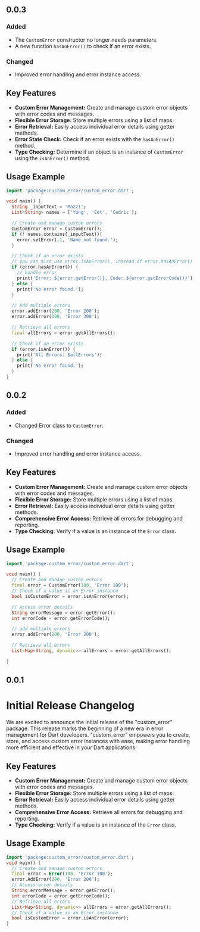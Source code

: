 ## 0.0.3

### Added
- The `CustomError` constructor no longer needs parameters.
- A new function `hasAnError()` to check if an error exists.

### Changed
- Improved error handling and error instance access.

## Key Features

- **Custom Error Management:** Create and manage custom error objects with error codes and messages.
- **Flexible Error Storage:** Store multiple errors using a list of maps.
- **Error Retrieval:** Easily access individual error details using getter methods.
- **Error State Check:** Check if an error exists with the `hasAnError()` method.
- **Type Checking:** Determine if an object is an instance of `CustomError` using the `isAnError()` method.

## Usage Example

```dart
import 'package:custom_error/custom_error.dart';

void main() {
  String _inputText = 'Mazzi';
  List<String> names = ['Yung', 'Cet', 'Cedric'];

  // Create and manage custom errors
  CustomError error = CustomError();
  if (! names.contains(_inputText)){
    error.setError(-1, 'Name not found.');
  }

  // Check if an error exists
  // you can also use error.isAnError(), instead of error.hasAnError()
  if (error.hasAnError()) {
    // handle error
    print('Error: ${error.getError()}, Code: ${error.getErrorCode()}');
  } else {
    print('No error found.');
  }

  // Add multiple errors
  error.addError(200, 'Error 200');
  error.addError(300, 'Error 300');

  // Retrieve all errors
  final allErrors = error.getAllErrors();

  // Check if an error exists
  if (error.isAnError()) {
    print('All Errors: $allErrors');
  } else {
    print('No error found.');
  }
}
```

## 0.0.2

### Added
- Changed Error class to `CustomError`.

### Changed
- Improved error handling and error instance access.

## Key Features

- **Custom Error Management:** Create and manage custom error objects with error codes and messages.
- **Flexible Error Storage:** Store multiple errors using a list of maps.
- **Error Retrieval:** Easily access individual error details using getter methods.
- **Comprehensive Error Access:** Retrieve all errors for debugging and reporting.
- **Type Checking:** Verify if a value is an instance of the `Error` class.

## Usage Example

```dart
import 'package:custom_error/custom_error.dart';

void main() {
  // Create and manage custom errors
  final error = CustomError(100, 'Error 100');
  // Check if a value is an Error instance
  bool isCustomError = error.isAnError(error);

  // Access error details
  String errorMessage = error.getError();
  int errorCode = error.getErrorCode();

  // add multiple errors
  error.addError(200, 'Error 200');

  // Retrieve all errors
  List<Map<String, dynamic>> allErrors = error.getAllErrors();

}
```

## 0.0.1

# Initial Release Changelog

We are excited to announce the initial release of the "custom_error" package. This release marks the beginning of a new era in error management for Dart developers. "custom_error" empowers you to create, store, and access custom error instances with ease, making error handling more efficient and effective in your Dart applications.

## Key Features

- **Custom Error Management:** Create and manage custom error objects with error codes and messages.
- **Flexible Error Storage:** Store multiple errors using a list of maps.
- **Error Retrieval:** Easily access individual error details using getter methods.
- **Comprehensive Error Access:** Retrieve all errors for debugging and reporting.
- **Type Checking:** Verify if a value is an instance of the `Error` class.

## Usage Example

```dart
import 'package:custom_error/custom_error.dart';
void main() {
  // Create and manage custom errors
  final error = Error(100, 'Error 100');
  error.AddError(200, 'Error 200');
  // Access error details
  String errorMessage = error.getError();
  int errorCode = error.getErrorCode();
  // Retrieve all errors
  List<Map<String, dynamic>> allErrors = error.getAllErrors();
  // Check if a value is an Error instance
  bool isCustomError = error.isAnError(error);
}
```